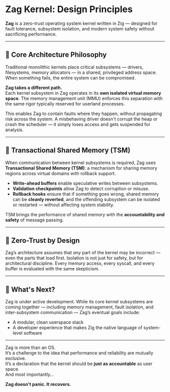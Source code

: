 # Zag Kernel: Design Principles

**Zag** is a zero-trust operating system kernel written in Zig — designed for fault tolerance, subsystem isolation, and modern system safety without sacrificing performance.

---

## 🧱 Core Architecture Philosophy

Traditional monolithic kernels place critical subsystems — drivers, filesystems, memory allocators — in a shared, privileged address space. When something fails, the entire system can be compromised.

**Zag takes a different path.**  
Each kernel subsystem in Zag operates in its **own isolated virtual memory space**. The memory management unit (MMU) enforces this separation with the same rigor typically reserved for userland processes.

This enables Zag to contain faults where they happen, without propagating risk across the system. A misbehaving driver doesn't corrupt the heap or crash the scheduler — it simply loses access and gets suspended for analysis.

---

## 🔄 Transactional Shared Memory (TSM)

When communication between kernel subsystems is required, Zag uses **Transactional Shared Memory (TSM)**: a mechanism for sharing memory regions across virtual domains with rollback support.

- **Write-ahead buffers** enable speculative writes between subsystems.
- **Validation checkpoints** allow Zag to detect corruption or misuse.
- **Rollback hooks** ensure that if something goes wrong, shared memory can be **cleanly reverted**, and the offending subsystem can be isolated or restarted — without affecting system stability.

TSM brings the performance of shared memory with the **accountability and safety** of message passing.

---

## 🔐 Zero-Trust by Design

Zag’s architecture assumes that *any* part of the kernel may be incorrect — even the parts that load first. Isolation is not just for safety, but for architectural discipline. Every memory access, every syscall, and every buffer is evaluated with the same skepticism.

---

## 🚧 What's Next?

Zag is under active development. While its core kernel subsystems are coming together — including memory management, fault isolation, and inter-subsystem communication — Zag’s eventual goals include:

- A modular, clean userspace stack
- A developer experience that makes Zig the native language of system-level software

---

Zag is more than an OS.  
It’s a challenge to the idea that performance and reliability are mutually exclusive.  
It’s a declaration that the kernel should be **just as accountable** as user space.  
And most importantly…

**Zag doesn't panic. It recovers.**
